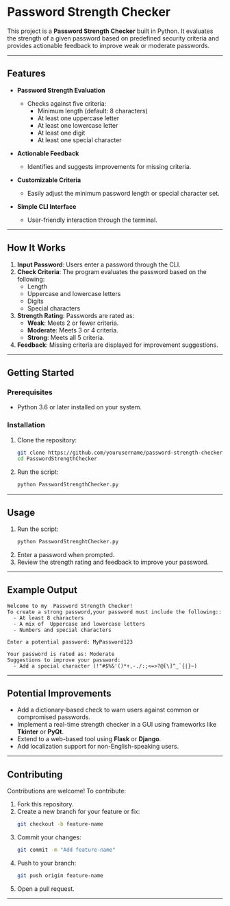 # Password Strength Checker

This project is a **Password Strength Checker** built in Python. It evaluates the strength of a given password based on predefined security criteria and provides actionable feedback to improve weak or moderate passwords.

---

## Features

- **Password Strength Evaluation**
  - Checks against five criteria:
    - Minimum length (default: 8 characters)
    - At least one uppercase letter
    - At least one lowercase letter
    - At least one digit
    - At least one special character
  
- **Actionable Feedback**
  - Identifies and suggests improvements for missing criteria.

- **Customizable Criteria**
  - Easily adjust the minimum password length or special character set.

- **Simple CLI Interface**
  - User-friendly interaction through the terminal.

---

## How It Works

1. **Input Password**: Users enter a password through the CLI.
2. **Check Criteria**: The program evaluates the password based on the following:
   - Length
   - Uppercase and lowercase letters
   - Digits
   - Special characters
3. **Strength Rating**: Passwords are rated as:
   - **Weak**: Meets 2 or fewer criteria.
   - **Moderate**: Meets 3 or 4 criteria.
   - **Strong**: Meets all 5 criteria.
4. **Feedback**: Missing criteria are displayed for improvement suggestions.

---

## Getting Started

### Prerequisites

- Python 3.6 or later installed on your system.

### Installation

1. Clone the repository:
   ```bash
   git clone https://github.com/yourusername/password-strength-checker.git
   cd PasswordStrengthChecker
   ```
2. Run the script:
   ```bash
   python PasswordStrengthChecker.py
   ```

---

## Usage

1. Run the script:
   ```bash
   python PasswordStrenghtChecker.py
   ```
2. Enter a password when prompted.
3. Review the strength rating and feedback to improve your password.

---

## Example Output

```plaintext
Welcome to my  Password Strength Checker!
To create a strong password,your password must include the following::
  - At least 8 characters
  - A mix of  Uppercase and lowercase letters
  - Numbers and special characters

Enter a potential password: MyPassword123

Your password is rated as: Moderate
Suggestions to improve your password:
  - Add a special character (!"#$%&'()*+,-./:;<=>?@[\]^_`{|}~)
```

---

## Potential Improvements

- Add a dictionary-based check to warn users against common or compromised passwords.
- Implement a real-time strength checker in a GUI using frameworks like **Tkinter** or **PyQt**.
- Extend to a web-based tool using **Flask** or **Django**.
- Add localization support for non-English-speaking users.

---

## Contributing

Contributions are welcome! To contribute:

1. Fork this repository.
2. Create a new branch for your feature or fix:
   ```bash
   git checkout -b feature-name
   ```
3. Commit your changes:
   ```bash
   git commit -m "Add feature-name"
   ```
4. Push to your branch:
   ```bash
   git push origin feature-name
   ```
5. Open a pull request.
---
